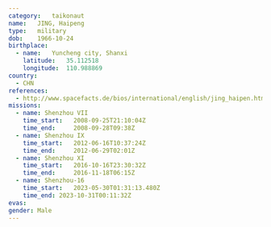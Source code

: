 ```yaml
---
category:	taikonaut
name:	JING, Haipeng
type:	military
dob:	1966-10-24
birthplace:
  - name:	Yuncheng city, Shanxi
    latitude:	35.112518
    longitude:	110.988869
country:
  - CHN
references:
  - http://www.spacefacts.de/bios/international/english/jing_haipen.htm
missions:
  - name: Shenzhou VII
    time_start:   2008-09-25T21:10:04Z
    time_end:     2008-09-28T09:38Z
  - name: Shenzhou IX
    time_start:   2012-06-16T10:37:24Z
    time_end:     2012-06-29T02:01Z
  - name: Shenzhou XI
    time_start:   2016-10-16T23:30:32Z
    time_end:     2016-11-18T06:15Z
  - name: Shenzhou-16
    time_start:   2023-05-30T01:31:13.480Z
    time_end: 2023-10-31T00:11:32Z
evas:
gender:	Male
---
```

